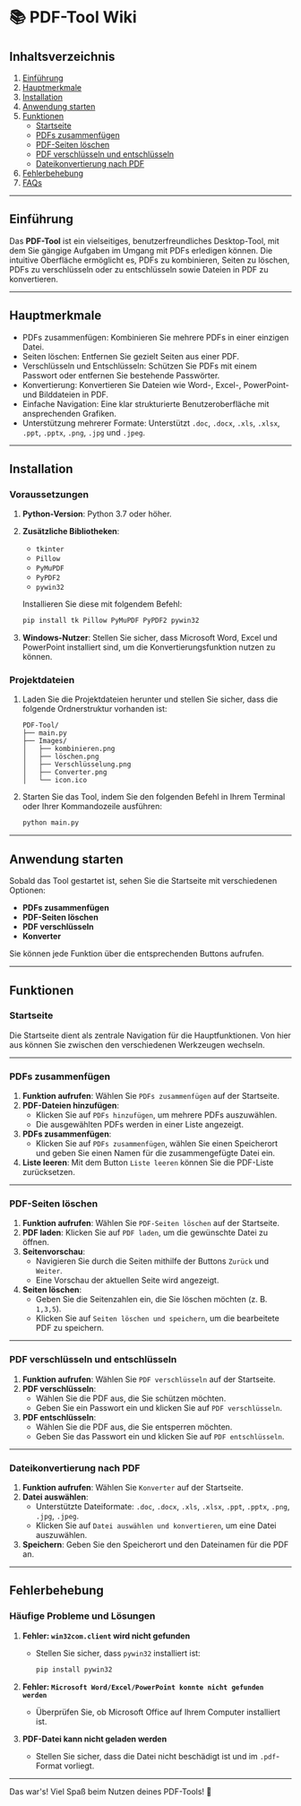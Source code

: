 # 📚 **PDF-Tool Wiki**

## Inhaltsverzeichnis

1. [Einführung](#einführung)  
2. [Hauptmerkmale](#hauptmerkmale)  
3. [Installation](#installation)  
4. [Anwendung starten](#anwendung-starten)  
5. [Funktionen](#funktionen)  
    - [Startseite](#startseite)  
    - [PDFs zusammenfügen](#pdfs-zusammenfügen)  
    - [PDF-Seiten löschen](#pdf-seiten-löschen)  
    - [PDF verschlüsseln und entschlüsseln](#pdf-verschlüsseln-und-entschlüsseln)  
    - [Dateikonvertierung nach PDF](#dateikonvertierung-nach-pdf)  
6. [Fehlerbehebung](#fehlerbehebung)  
7. [FAQs](#faqs)  

---

## Einführung

Das **PDF-Tool** ist ein vielseitiges, benutzerfreundliches Desktop-Tool, mit dem Sie gängige Aufgaben im Umgang mit PDFs erledigen können. Die intuitive Oberfläche ermöglicht es, PDFs zu kombinieren, Seiten zu löschen, PDFs zu verschlüsseln oder zu entschlüsseln sowie Dateien in PDF zu konvertieren. 

---

## Hauptmerkmale

- PDFs zusammenfügen: Kombinieren Sie mehrere PDFs in einer einzigen Datei.
- Seiten löschen: Entfernen Sie gezielt Seiten aus einer PDF.
- Verschlüsseln und Entschlüsseln: Schützen Sie PDFs mit einem Passwort oder entfernen Sie bestehende Passwörter.
- Konvertierung: Konvertieren Sie Dateien wie Word-, Excel-, PowerPoint- und Bilddateien in PDF.
- Einfache Navigation: Eine klar strukturierte Benutzeroberfläche mit ansprechenden Grafiken.
- Unterstützung mehrerer Formate: Unterstützt `.doc`, `.docx`, `.xls`, `.xlsx`, `.ppt`, `.pptx`, `.png`, `.jpg` und `.jpeg`.

---

## Installation

### Voraussetzungen

1. **Python-Version**: Python 3.7 oder höher.  
2. **Zusätzliche Bibliotheken**:
   - `tkinter`  
   - `Pillow`  
   - `PyMuPDF`  
   - `PyPDF2`  
   - `pywin32`  

   Installieren Sie diese mit folgendem Befehl:
   ```bash
   pip install tk Pillow PyMuPDF PyPDF2 pywin32
   ```

3. **Windows-Nutzer**: Stellen Sie sicher, dass Microsoft Word, Excel und PowerPoint installiert sind, um die Konvertierungsfunktion nutzen zu können.

### Projektdateien

1. Laden Sie die Projektdateien herunter und stellen Sie sicher, dass die folgende Ordnerstruktur vorhanden ist:
   ```
   PDF-Tool/
   ├── main.py
   ├── Images/
   │   ├── kombinieren.png
   │   ├── löschen.png
   │   ├── Verschlüsselung.png
   │   ├── Converter.png
   │   └── icon.ico
   ```

2. Starten Sie das Tool, indem Sie den folgenden Befehl in Ihrem Terminal oder Ihrer Kommandozeile ausführen:
   ```bash
   python main.py
   ```

---

## Anwendung starten

Sobald das Tool gestartet ist, sehen Sie die Startseite mit verschiedenen Optionen:  

- **PDFs zusammenfügen**  
- **PDF-Seiten löschen**  
- **PDF verschlüsseln**  
- **Konverter**  

Sie können jede Funktion über die entsprechenden Buttons aufrufen.  

---

## Funktionen

### Startseite

Die Startseite dient als zentrale Navigation für die Hauptfunktionen. Von hier aus können Sie zwischen den verschiedenen Werkzeugen wechseln.  

---

### PDFs zusammenfügen

1. **Funktion aufrufen**: Wählen Sie `PDFs zusammenfügen` auf der Startseite.  
2. **PDF-Dateien hinzufügen**:  
   - Klicken Sie auf `PDFs hinzufügen`, um mehrere PDFs auszuwählen.  
   - Die ausgewählten PDFs werden in einer Liste angezeigt.  
3. **PDFs zusammenfügen**:  
   - Klicken Sie auf `PDFs zusammenfügen`, wählen Sie einen Speicherort und geben Sie einen Namen für die zusammengefügte Datei ein.  
4. **Liste leeren**: Mit dem Button `Liste leeren` können Sie die PDF-Liste zurücksetzen.  

---

### PDF-Seiten löschen

1. **Funktion aufrufen**: Wählen Sie `PDF-Seiten löschen` auf der Startseite.  
2. **PDF laden**: Klicken Sie auf `PDF laden`, um die gewünschte Datei zu öffnen.  
3. **Seitenvorschau**:  
   - Navigieren Sie durch die Seiten mithilfe der Buttons `Zurück` und `Weiter`.  
   - Eine Vorschau der aktuellen Seite wird angezeigt.  
4. **Seiten löschen**:  
   - Geben Sie die Seitenzahlen ein, die Sie löschen möchten (z. B. `1,3,5`).  
   - Klicken Sie auf `Seiten löschen und speichern`, um die bearbeitete PDF zu speichern.  

---

### PDF verschlüsseln und entschlüsseln

1. **Funktion aufrufen**: Wählen Sie `PDF verschlüsseln` auf der Startseite.  
2. **PDF verschlüsseln**:  
   - Wählen Sie die PDF aus, die Sie schützen möchten.  
   - Geben Sie ein Passwort ein und klicken Sie auf `PDF verschlüsseln`.  
3. **PDF entschlüsseln**:  
   - Wählen Sie die PDF aus, die Sie entsperren möchten.  
   - Geben Sie das Passwort ein und klicken Sie auf `PDF entschlüsseln`.  

---

### Dateikonvertierung nach PDF

1. **Funktion aufrufen**: Wählen Sie `Konverter` auf der Startseite.  
2. **Datei auswählen**:  
   - Unterstützte Dateiformate: `.doc`, `.docx`, `.xls`, `.xlsx`, `.ppt`, `.pptx`, `.png`, `.jpg`, `.jpeg`.  
   - Klicken Sie auf `Datei auswählen und konvertieren`, um eine Datei auszuwählen.  
3. **Speichern**: Geben Sie den Speicherort und den Dateinamen für die PDF an.  

---

## Fehlerbehebung

### Häufige Probleme und Lösungen

1. **Fehler: `win32com.client` wird nicht gefunden**  
   - Stellen Sie sicher, dass `pywin32` installiert ist:
     ```bash
     pip install pywin32
     ```

2. **Fehler: `Microsoft Word/Excel/PowerPoint konnte nicht gefunden werden`**  
   - Überprüfen Sie, ob Microsoft Office auf Ihrem Computer installiert ist.  

3. **PDF-Datei kann nicht geladen werden**  
   - Stellen Sie sicher, dass die Datei nicht beschädigt ist und im `.pdf`-Format vorliegt.  

---



Das war's! Viel Spaß beim Nutzen deines PDF-Tools! 🚀
